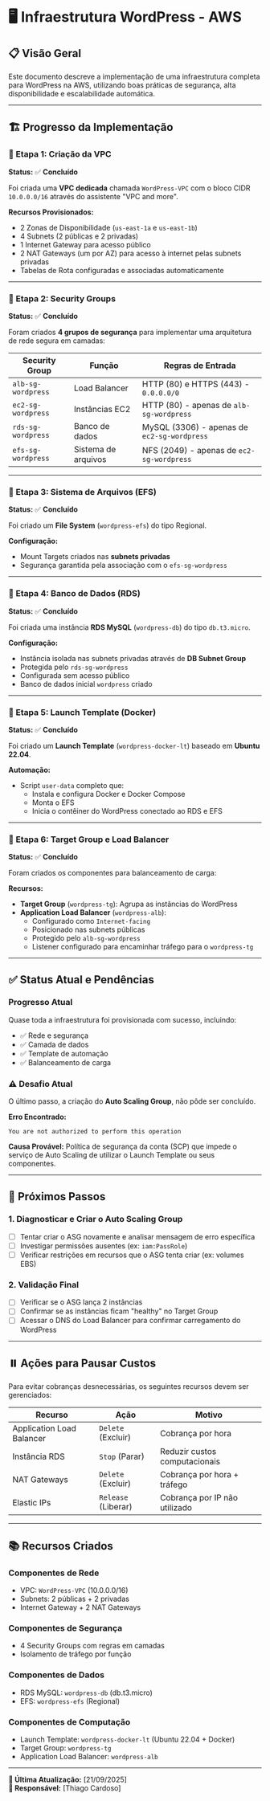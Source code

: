 # 🖥️ Infraestrutura WordPress - AWS

## 📋 Visão Geral

Este documento descreve a implementação de uma infraestrutura completa para WordPress na AWS, utilizando boas práticas de segurança, alta disponibilidade e escalabilidade automática.

---

## 🏗️ Progresso da Implementação

### 📌 Etapa 1: Criação da VPC
**Status:** ✅ **Concluído**

Foi criada uma **VPC dedicada** chamada `WordPress-VPC` com o bloco CIDR `10.0.0.0/16` através do assistente "VPC and more".

**Recursos Provisionados:**
- 2 Zonas de Disponibilidade (`us-east-1a` e `us-east-1b`)
- 4 Subnets (2 públicas e 2 privadas)
- 1 Internet Gateway para acesso público
- 2 NAT Gateways (um por AZ) para acesso à internet pelas subnets privadas
- Tabelas de Rota configuradas e associadas automaticamente

---

### 📌 Etapa 2: Security Groups
**Status:** ✅ **Concluído**

Foram criados **4 grupos de segurança** para implementar uma arquitetura de rede segura em camadas:

| Security Group | Função | Regras de Entrada |
|---|---|---|
| `alb-sg-wordpress` | Load Balancer | HTTP (80) e HTTPS (443) - `0.0.0.0/0` |
| `ec2-sg-wordpress` | Instâncias EC2 | HTTP (80) - apenas de `alb-sg-wordpress` |
| `rds-sg-wordpress` | Banco de dados | MySQL (3306) - apenas de `ec2-sg-wordpress` |
| `efs-sg-wordpress` | Sistema de arquivos | NFS (2049) - apenas de `ec2-sg-wordpress` |

---

### 📌 Etapa 3: Sistema de Arquivos (EFS)
**Status:** ✅ **Concluído**

Foi criado um **File System** (`wordpress-efs`) do tipo Regional.

**Configuração:**
- Mount Targets criados nas **subnets privadas**
- Segurança garantida pela associação com o `efs-sg-wordpress`

---

### 📌 Etapa 4: Banco de Dados (RDS)
**Status:** ✅ **Concluído**

Foi criada uma instância **RDS MySQL** (`wordpress-db`) do tipo `db.t3.micro`.

**Configuração:**
- Instância isolada nas subnets privadas através de **DB Subnet Group**
- Protegida pelo `rds-sg-wordpress`
- Configurada sem acesso público
- Banco de dados inicial `wordpress` criado

---

### 📌 Etapa 5: Launch Template (Docker)
**Status:** ✅ **Concluído**

Foi criado um **Launch Template** (`wordpress-docker-lt`) baseado em **Ubuntu 22.04**.

**Automação:**
- Script `user-data` completo que:
  - Instala e configura Docker e Docker Compose
  - Monta o EFS
  - Inicia o contêiner do WordPress conectado ao RDS e EFS

---

### 📌 Etapa 6: Target Group e Load Balancer
**Status:** ✅ **Concluído**

Foram criados os componentes para balanceamento de carga:

**Recursos:**
- **Target Group** (`wordpress-tg`): Agrupa as instâncias do WordPress
- **Application Load Balancer** (`wordpress-alb`):
  - Configurado como `Internet-facing`
  - Posicionado nas subnets públicas
  - Protegido pelo `alb-sg-wordpress`
  - Listener configurado para encaminhar tráfego para o `wordpress-tg`

---

## ✅ Status Atual e Pendências

### **Progresso Atual**
Quase toda a infraestrutura foi provisionada com sucesso, incluindo:
- ✅ Rede e segurança
- ✅ Camada de dados
- ✅ Template de automação
- ✅ Balanceamento de carga

### **⚠️ Desafio Atual**
O último passo, a criação do **Auto Scaling Group**, não pôde ser concluído.

**Erro Encontrado:**
```
You are not authorized to perform this operation
```

**Causa Provável:**
Política de segurança da conta (SCP) que impede o serviço de Auto Scaling de utilizar o Launch Template ou seus componentes.

---

## 🚀 Próximos Passos

### 1. Diagnosticar e Criar o Auto Scaling Group
- [ ] Tentar criar o ASG novamente e analisar mensagem de erro específica
- [ ] Investigar permissões ausentes (ex: `iam:PassRole`)
- [ ] Verificar restrições em recursos que o ASG tenta criar (ex: volumes EBS)

### 2. Validação Final
- [ ] Verificar se o ASG lança 2 instâncias
- [ ] Confirmar se as instâncias ficam "healthy" no Target Group
- [ ] Acessar o DNS do Load Balancer para confirmar carregamento do WordPress

---

## ⏸️ Ações para Pausar Custos

Para evitar cobranças desnecessárias, os seguintes recursos devem ser gerenciados:

| Recurso | Ação | Motivo |
|---|---|---|
| Application Load Balancer | `Delete` (Excluir) | Cobrança por hora |
| Instância RDS | `Stop` (Parar) | Reduzir custos computacionais |
| NAT Gateways | `Delete` (Excluir) | Cobrança por hora + tráfego |
| Elastic IPs | `Release` (Liberar) | Cobrança por IP não utilizado |

---

## 📚 Recursos Criados

### Componentes de Rede
- VPC: `WordPress-VPC` (10.0.0.0/16)
- Subnets: 2 públicas + 2 privadas
- Internet Gateway + 2 NAT Gateways

### Componentes de Segurança
- 4 Security Groups com regras em camadas
- Isolamento de tráfego por função

### Componentes de Dados
- RDS MySQL: `wordpress-db` (db.t3.micro)
- EFS: `wordpress-efs` (Regional)

### Componentes de Computação
- Launch Template: `wordpress-docker-lt` (Ubuntu 22.04 + Docker)
- Target Group: `wordpress-tg`
- Application Load Balancer: `wordpress-alb`

---

**📅 Última Atualização:** [21/09/2025]  
**🔧 Responsável:** [Thiago Cardoso]
